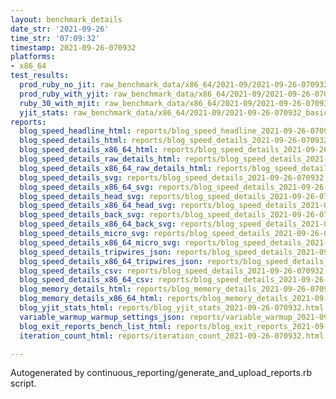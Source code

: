 ```yaml
---
layout: benchmark_details
date_str: '2021-09-26'
time_str: '07:09:32'
timestamp: 2021-09-26-070932
platforms:
- x86_64
test_results:
  prod_ruby_no_jit: raw_benchmark_data/x86_64/2021-09/2021-09-26-070932_basic_benchmark_prod_ruby_no_jit.json
  prod_ruby_with_yjit: raw_benchmark_data/x86_64/2021-09/2021-09-26-070932_basic_benchmark_prod_ruby_with_yjit.json
  ruby_30_with_mjit: raw_benchmark_data/x86_64/2021-09/2021-09-26-070932_basic_benchmark_ruby_30_with_mjit.json
  yjit_stats: raw_benchmark_data/x86_64/2021-09/2021-09-26-070932_basic_benchmark_yjit_stats.json
reports:
  blog_speed_headline_html: reports/blog_speed_headline_2021-09-26-070932.html
  blog_speed_details_html: reports/blog_speed_details_2021-09-26-070932.html
  blog_speed_details_x86_64_html: reports/blog_speed_details_2021-09-26-070932.x86_64.html
  blog_speed_details_raw_details_html: reports/blog_speed_details_2021-09-26-070932.raw_details.html
  blog_speed_details_x86_64_raw_details_html: reports/blog_speed_details_2021-09-26-070932.x86_64.raw_details.html
  blog_speed_details_svg: reports/blog_speed_details_2021-09-26-070932.svg
  blog_speed_details_x86_64_svg: reports/blog_speed_details_2021-09-26-070932.x86_64.svg
  blog_speed_details_head_svg: reports/blog_speed_details_2021-09-26-070932.head.svg
  blog_speed_details_x86_64_head_svg: reports/blog_speed_details_2021-09-26-070932.x86_64.head.svg
  blog_speed_details_back_svg: reports/blog_speed_details_2021-09-26-070932.back.svg
  blog_speed_details_x86_64_back_svg: reports/blog_speed_details_2021-09-26-070932.x86_64.back.svg
  blog_speed_details_micro_svg: reports/blog_speed_details_2021-09-26-070932.micro.svg
  blog_speed_details_x86_64_micro_svg: reports/blog_speed_details_2021-09-26-070932.x86_64.micro.svg
  blog_speed_details_tripwires_json: reports/blog_speed_details_2021-09-26-070932.tripwires.json
  blog_speed_details_x86_64_tripwires_json: reports/blog_speed_details_2021-09-26-070932.x86_64.tripwires.json
  blog_speed_details_csv: reports/blog_speed_details_2021-09-26-070932.csv
  blog_speed_details_x86_64_csv: reports/blog_speed_details_2021-09-26-070932.x86_64.csv
  blog_memory_details_html: reports/blog_memory_details_2021-09-26-070932.html
  blog_memory_details_x86_64_html: reports/blog_memory_details_2021-09-26-070932.x86_64.html
  blog_yjit_stats_html: reports/blog_yjit_stats_2021-09-26-070932.html
  variable_warmup_warmup_settings_json: reports/variable_warmup_2021-09-26-070932.warmup_settings.json
  blog_exit_reports_bench_list_html: reports/blog_exit_reports_2021-09-26-070932.bench_list.html
  iteration_count_html: reports/iteration_count_2021-09-26-070932.html

---
```

Autogenerated by continuous_reporting/generate_and_upload_reports.rb script.
